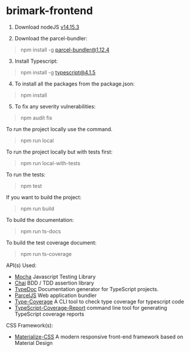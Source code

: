 # brimark-frontend

1. Download nodeJS [v14.15.3](https://nodejs.org/en/blog/release/v14.15.3)   

2. Download the parcel-bundler:
> npm install -g parcel-bundler@1.12.4   

3. Install Typescript:
> npm install -g typescript@4.1.5 

4. To install all the packages from the package.json:
> npm install

5. To fix any severity vulnerabilities:
> npm audit fix

To run the project locally use the command.
> npm run local

To run the project locally but with tests first:
> npm run local-with-tests

To run the tests:
> npm test

If you want to build the project:
> npm run build

To build the documentation:
> npm run ts-docs

To build the test coverage document:
> npm run ts-coverage

API(s) Used:
- [Mocha](https://mochajs.org/) Javascript Testing Library
- [Chai](https://www.chaijs.com/) BDD / TDD assertion library
- [TypeDoc](https://typedoc.org/) Documentation generator for TypeScript projects.
- [ParcelJS](https://parceljs.org/) Web application bundler
- [Type-Coverage](https://github.com/plantain-00/type-coverage) A CLI tool to check type coverage for typescript code
- [TypeScript-Coverage-Report](https://www.npmjs.com/package/typescript-coverage-report) command line tool for generating TypeScript coverage reports
  
CSS Framework(s): 
- [Materialize-CSS](https://materializecss.com/) A modern responsive front-end framework based on Material Design